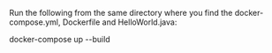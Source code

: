 Run the following from the same directory where you find the docker-compose.yml, Dockerfile and HelloWorld.java:

docker-compose up --build